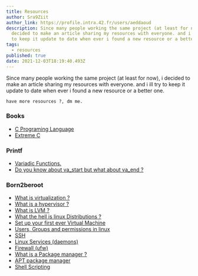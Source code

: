 ```yaml
---
title: Resources
author: Sra9Ziit
author_link: https://profile.intra.42.fr/users/aeddaoud
description: Since many people working the same project (at least for now), i
  decided to make an article sharing my resources with everyone. and i ill try
  to keep it update to date when ever i found a new resource or a better one.
tags:
  - resources
published: true
date: 2021-12-03T18:19:40.493Z
---
```

Since many people working the same project (at least for now), i decided to make an article sharing my resources with everyone. and i ill try to keep it update to date when ever i found a new resource or a better one.

``have more resources ?, dm me.``

### Books

* [C Programing Language](https://www.amazon.com/Programming-Language-2nd-Brian-Kernighan/dp/0131103628)
* [Extreme C](https://www.amazon.com/Extreme-Taking-Concurrency-advanced-capabilities-ebook/dp/B07XYX6FQL)

### Printf

* [Variadic Functions.](https://www.geeksforgeeks.org/variadic-functions-in-c/)
* [Do you know about va_start but what about va_end ?](https://www.tutorialspoint.com/c_standard_library/c_macro_va_end.htm)

### Born2beroot

* [What is virtualization ?](https://www.redhat.com/en/topics/virtualization/what-is-virtualization)
* [What is a hypervisor ?](https://www.vmware.com/topics/glossary/content/hypervisor)
* [What is LVM ?](https://www.youtube.com/watch?v=Eu1WrVjzRy8) 
* [What the hell is linux Distributions ?](https://www.youtube.com/watch?v=6gqLWTSz6ck)
* [Set up your first ever Virtual Machine](https://www.youtube.com/watch?v=wX75Z-4MEoM)
* [Users, Groups and permissions in linux](https://www.youtube.com/watch?v=zRw0SKaXSfI)
* [SSH](https://www.ucl.ac.uk/isd/what-ssh-and-how-do-i-use-it)
* [Linux Services (daemons)](https://www.youtube.com/watch?v=wOWhfNB_r-0)
* [Firewall (ufw)](https://www.youtube.com/watch?v=-CzvPjZ9hp8)
* [What is a Package manager ?](https://www.youtube.com/watch?v=0W8-3RwvJwc)
* [APT package manager](https://www.youtube.com/watch?v=yxc2ntmH9xY)
* [Shell Scripting](https://www.youtube.com/playlist?list=PLBf0hzazHTGMJzHon4YXGscxUvsFpxrZT)